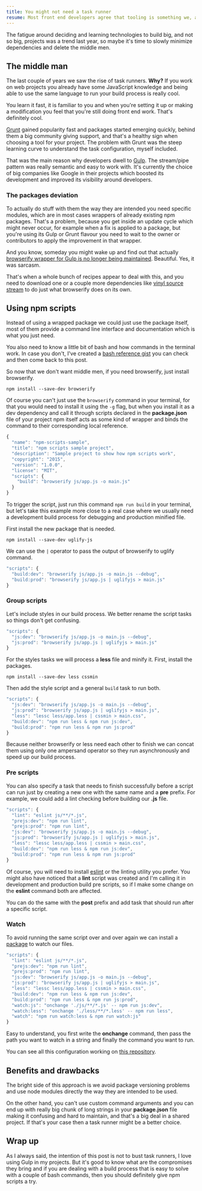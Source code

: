 ```yaml
---
title: You might not need a task runner
resume: Most front end developers agree that tooling is something we, as a community, needed to figure out this year.
---
```


The fatigue around deciding and learning technologies to build big, and not so big, projects was a trend last year, so maybe it's time to slowly minimize dependencies and delete the middle men.

## The middle man

The last couple of years we saw the rise of task runners. **Why?** If you work on web projects you already have some JavaScript knowledge and being able to use the same language to run your build process is really cool.

You learn it fast, it is familiar to you and when you're setting it up or making a modification you feel that you're still doing front end work. That's definitely cool.

<a href="https://gruntjs.com" target="_blank">Grunt</a> gained popularity fast and packages started emerging quickly, behind them a big community giving support, and that's a healthy sign when choosing a tool for your project. The problem with Grunt was the steep learning curve to understand the task configuration, myself included.

That was the main reason why developers dwell to <a href="https://gulpjs.com" target="_blank">Gulp</a>. The stream/pipe pattern was really semantic and easy to work with. It's currently the choice of big companies like Google in their projects which boosted its development and improved its visibility around developers.

### The packages deviation

To actually do stuff with them the way they are intended you need specific modules, which are in most cases wrappers of already existing npm packages. That's a problem, because you get inside an update cycle which might never occur, for example when a fix is applied to a package, but you're using its Gulp or Grunt flavour you need to wait to the owner or contributors to apply the improvement in that wrapper.

And you know, someday you might wake up and find out that actually <a href="https://www.npmjs.com/package/gulp-browserify" target="_blank">browserify wrapper for Gulp is no longer being maintained</a>. Beautiful. Yes, it was sarcasm.

That's when a whole bunch of recipes appear to deal with this, and you need to download one or a couple more dependencies like <a href="https://www.npmjs.com/package/vinyl-source-stream" target="_blank">vinyl source stream</a> to do just what browserify does on its own.

## Using npm scripts

Instead of using a wrapped package we could just use the package itself, most of them provide a command line interface and documentation which is what you just need.

You also need to know a little bit of bash and how commands in the terminal work. In case you don't, I've created a <a href="https://gist.github.com/jeremenichelli/489973c73a00437a188c" target="_blank">bash reference gist</a> you can check and then come back to this post.

So now that we don't want middle men, if you need browserify, just install browserify.

```
npm install --save-dev browserify
```

Of course you can't just use the `browserify` command in your terminal, for that you would need to install it using the `-g` flag, but when you install it as a dev dependency and call it through scripts declared in the **package.json** file of your project npm itself acts as some kind of wrapper and binds the command to their corresponding local reference.

```js
{
  "name": "npm-scripts-sample",
  "title": "npm scripts sample project",
  "description": "Sample project to show how npm scripts work",
  "copyright": "2015",
  "version": "1.0.0",
  "license": "MIT",
  "scripts": {
    "build": "browserify js/app.js -o main.js"
  }
}
```

To trigger the script, just run this command `npm run build` in your terminal, but let's take this example more close to a real case where we usually need a development build process for debugging and production minified file.

First install the new package that is needed.

```
npm install --save-dev uglify-js
```

We can use the `|` operator to pass the output of browserify to uglify command.

```js
"scripts": {
  "build:dev": "browserify js/app.js -o main.js --debug",
  "build:prod": "browserify js/app.js | uglifyjs > main.js"
}
```

### Group scripts

Let's include styles in our build process. We better rename the script tasks so things don't get confusing.

```js
"scripts": {
  "js:dev": "browserify js/app.js -o main.js --debug",
  "js:prod": "browserify js/app.js | uglifyjs > main.js"
}
```

For the styles tasks we will process a **less** file and minify it. First, install the packages.

```
npm install --save-dev less cssmin
```

Then add the style script and a general `build` task to run both.

```js
"scripts": {
  "js:dev": "browserify js/app.js -o main.js --debug",
  "js:prod": "browserify js/app.js | uglifyjs > main.js",
  "less": "lessc less/app.less | cssmin > main.css",
  "build:dev": "npm run less & npm run js:dev",
  "build:prod": "npm run less & npm run js:prod"
}
```

Because neither browserify or less need each other to finish we can concat them using only one ampersand operator so they run asynchronously and speed up our build process.

### Pre scripts

You can also specify a task that needs to finish successfully before a script can run just by creating a new one with the same name and a **pre** prefix. For example, we could add a lint checking before building our **.js** file.

```js
"scripts": {
  "lint": "eslint js/**/*.js",
  "prejs:dev": "npm run lint",
  "prejs:prod": "npm run lint",
  "js:dev": "browserify js/app.js -o main.js --debug",
  "js:prod": "browserify js/app.js | uglifyjs > main.js",
  "less": "lessc less/app.less | cssmin > main.css",
  "build:dev": "npm run less & npm run js:dev",
  "build:prod": "npm run less & npm run js:prod"
}
```

Of course, you will need to install <a href="https://eslint.org/" target="_blank">eslint</a> or the linting utility you prefer. You might also have noticed that a **lint** script was created and I'm calling it in development and production build pre scripts, so if I make some change on the **eslint** command both are affected.

You can do the same with the **post** prefix and add task that should run after a specific script.

### Watch

To avoid running the same script over and over again we can install a <a href="https://www.npmjs.com/package/onchange" target="_blank">package</a> to watch our files.

```js
"scripts": {
  "lint": "eslint js/**/*.js",
  "prejs:dev": "npm run lint",
  "prejs:prod": "npm run lint",
  "js:dev": "browserify js/app.js -o main.js --debug",
  "js:prod": "browserify js/app.js | uglifyjs > main.js",
  "less": "lessc less/app.less | cssmin > main.css",
  "build:dev": "npm run less & npm run js:dev",
  "build:prod": "npm run less & npm run js:prod",
  "watch:js": "onchange './js/**/*.js' -- npm run js:dev",
  "watch:less": "onchange './less/**/*.less' -- npm run less",
  "watch": "npm run watch:less & npm run watch:js"
}
```

Easy to understand, you first write the **onchange** command, then pass the path you want to watch in a string and finally the command you want to run.

You can see all this configuration working on <a href="https://github.com/jeremenichelli/npm-scripts-sample" target="_blank">this repository</a>.

## Benefits and drawbacks

The bright side of this approach is we avoid package versioning problems and use node modules directly the way they are intended to be used.

On the other hand, you can't use custom command arguments and you can end up with really big chunk of long strings in your **package.json** file making it confusing and hard to maintain, and that's a big deal in a shared project. If that's your case then a task runner might be a better choice.

## Wrap up

As I always said, the intention of this post is not to bust task runners, I love using Gulp in my projects. But it's good to know what are the compromises they bring and if you are dealing with a build process that is easy to solve with a couple of bash commands, then you should definitely give npm scripts a try.
